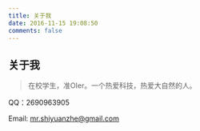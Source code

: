 ```yaml
---
title: 关于我
date: 2016-11-15 19:08:50
comments: false
---
```

## 关于我

>在校学生，准OIer。一个热爱科技，热爱大自然的人。

QQ：2690963905

Email: mr.shiyuanzhe@gmail.com